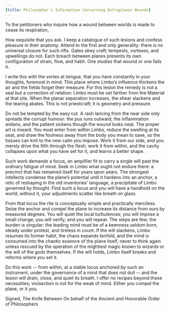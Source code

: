 ```yaml
---
{title: Philosopher's Information Concerning Extraplanar Wounds}
---
```

To the petitioners who inquire how a wound between worlds is made to cease its respiration,

How exquisite that you ask. I keep a catalogue of such lesions and confess pleasure in their anatomy. Attend to the first and only generality: there is no universal closure for such rifts. Gates obey craft; tempests, vortexes, and upwellings do not. Each breach between planes presents its own configuration of strain, flow, and habit. One studies that wound or one fails it.

I write this with the vortex at Isingue, that you have constantly in your thoughts, foremost in mind. This place where Limbo’s influence thickens the air and the fields forget their measure. For this lesion the remedy is not a seal but a correction of relation: Limbo must be set farther from the Material at that site. When the planar separation increases, the shear slackens and the tearing abates. This is not priestcraft; it is geometry and pressure.

Do not be tempted by the easy cut. A rash lancing from the near side only spreads the corrupt humour: the pus runs outward, the inflammation widens, and the patient sickens though the wound looks neat. The proper art is inward. You must enter from within Limbo, reduce the swelling at its seat, and draw the foulness away from the body you mean to save, so the tissues can knit to the new calm you impose. Work it from our side, and you merely drive the filth through the flesh; work it from within, and the cavity collapses upon what you have set for it, and learns a better shape.

Such work demands a focus, an amplifier fit to carry a single will past the ordinary fatigue of mind. Seek in Limbo what ought not endure there: a precinct that has remained itself for years upon years. The strongest intellects condense the plane’s potential until it hardens into an anchor, a relic of reshaping in the old inventories’ language, a precipitate of Limbo governed by thought. Find such a locus and you will have a handhold on the world; without it, your adjustments scatter like breath on glass.

From that locus the rite is conceptually simple and practically merciless. Seize the anchor and compel the plane to increase its distance from ours by measured degrees. You will quiet the local turbulences; you will impose a small change; you will verify; and you will repeat. The steps are few; the burden is singular: the leading mind must be of a keenness seldom born, steady under protest, and tireless in count. If the will slackens, Limbo resumes its former habit, the chaos expands tenfold, and the mind is consumed into the chaotic essence of the plane itself, never to think again unless rescued by the operation of the mightiest magic known to wizards or the will of the gods themselves. If the will holds, Limbo itself breaks and reforms where you set it.

Do this work -- from within, at a stable locus anchored by such an instrument, under the governance of a mind that does not dull -- and the lesion will drain, close, and quiet its breath. I offer no recipes beyond these necessities; vivisection is not for the weak of mind. Either you compel the plane, or it you. 

Signed, 
The Knife Between
On behalf of the Ancient and Honorable Order of Philosophers